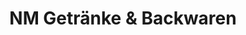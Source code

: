 ---
title: "NM Getränke & Backwaren"
url: /gronau/nm-getraenke-und-backwaren/
shop: Lebensmittel
---